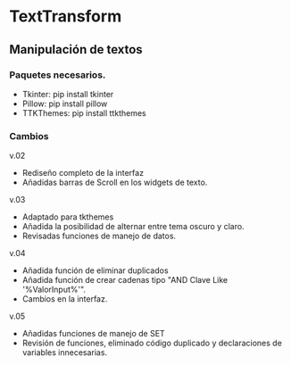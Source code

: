 # TextTransform

## Manipulación de textos

### Paquetes necesarios.


+ Tkinter: pip install tkinter
+ Pillow: pip install pillow
+ TTKThemes: pip install ttkthemes

### Cambios

v.02

+ Rediseño completo de la interfaz
+ Añadidas barras de Scroll en los widgets de texto.

v.03

+ Adaptado para tkthemes
+ Añadida la posibilidad de alternar entre tema oscuro y claro.
+ Revisadas funciones de manejo de datos.

v.04
+ Añadida función de eliminar duplicados
+ Añadida función de crear cadenas tipo "AND Clave Like '%ValorInput%'".
+ Cambios en la interfaz.

v.05
+ Añadidas funciones de manejo de SET
+ Revisión de funciones, eliminado código duplicado y declaraciones de variables innecesarias.